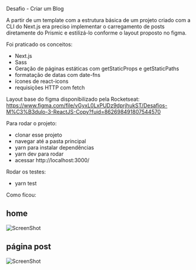 Desafio - Criar um Blog

A partir de um template com a estrutura básica de um projeto criado com a CLI do Next.js era preciso implementar
o carregamento de posts diretamente do Prismic e estilizá-lo conforme o layout proposto no figma.

Foi praticado os conceitos:
- Next.js
- Sass
- Geração de páginas estáticas com getStaticProps e getStaticPaths
- formatação de datas com date-fns
- ícones de react-icons
- requisições HTTP com fetch

Layout base do figma disponibilizado pela Rocketseat: https://www.figma.com/file/vGyxL0LxPUDz9dprjhukST/Desafios-M%C3%B3dulo-3-ReactJS-Copy?fuid=862698491807544570

Para rodar o projeto:

- clonar esse projeto
- navegar até a pasta principal
- yarn para instalar dependências
- yarn dev para rodar
- acessar http://localhost:3000/

Rodar os testes:

- yarn test

Como ficou:
## home 
![ScreenShot]({https://github.com/brunafinSD/ignite-chapterIII-desafio-01/blob/master/public/images/home.png?raw=true})

## página post
![ScreenShot]({https://github.com/brunafinSD/ignite-chapterIII-desafio-01/blob/master/public/images/post.png?raw=true})
